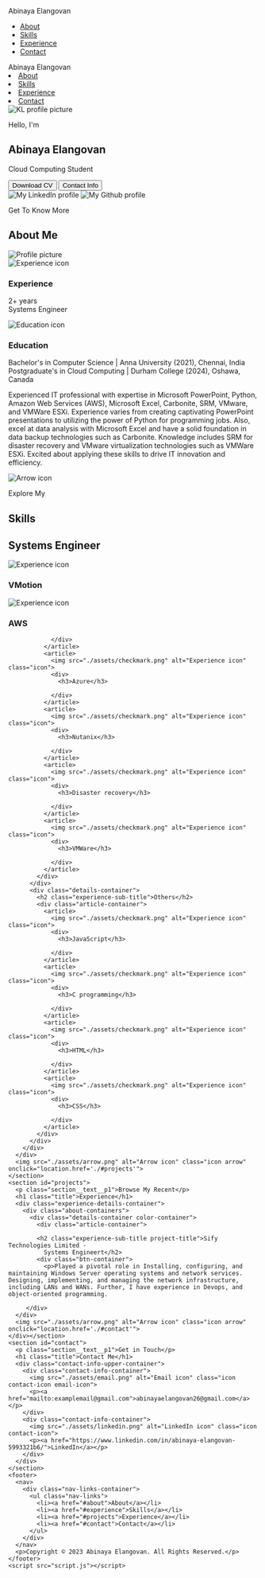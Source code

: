 <html lang="en"><head>
    <meta charset="UTF-8">
    <meta http-equiv="X-UA-Compatible" content="IE=edge">
    <meta name="viewport" content="width=device-width, initial-scale=1.0">
    <title>My Portfolio</title>
    <link rel="stylesheet" href="style.css">
    <link rel="stylesheet" href="mediaqueries.css">
  </head>
  <body>
    <nav id="desktop-nav">
      <div class="logo">Abinaya Elangovan</div>
      <div>
        <ul class="nav-links">
          <li><a href="#about">About</a></li>
          <li><a href="#experience">Skills</a></li>
          <li><a href="#projects">Experience</a></li>
          <li><a href="#contact">Contact</a></li>
        </ul>
      </div>
    </nav>
    <nav id="hamburger-nav">
      <div class="logo">Abinaya Elangovan</div>
      <div class="hamburger-menu">
        <div class="hamburger-icon" onclick="toggleMenu()">
          <span></span>
          <span></span>
          <span></span>
        </div>
        <div class="menu-links">
          <li><a href="#about" onclick="toggleMenu()">About</a></li>
          <li><a href="#experience" onclick="toggleMenu()">Skills</a></li>
          <li><a href="#projects" onclick="toggleMenu()">Experience</a></li>
          <li><a href="#contact" onclick="toggleMenu()">Contact</a></li>
        </div>
      </div>
    </nav>
    <section id="profile">
      <div class="section__pic-container">
        <img src="./assets/profile-pic.png" alt="KL profile picture">
      </div>
      <div class="section__text">
        <p class="section__text__p1">Hello, I'm</p>
        <h1 class="title">Abinaya Elangovan</h1>
        <p class="section__text__p2">Cloud Computing Student</p>
        <div class="btn-container">
          <button class="btn btn-color-2" onclick="window.open('./assets/kevin_resume.pdf')">
            Download CV
          </button>
          <button class="btn btn-color-1" onclick="location.href='./#contact'">
            Contact Info
          </button>
        </div>
        <div id="socials-container">
          <img src="./assets/linkedin.png" alt="My LinkedIn profile" class="icon" onclick="location.href='https://www.linkedin.com/in/kevin-leander-louis-5199b6237/">
          <img src="./assets/github.png" alt="My Github profile" class="icon" onclick="location.href='https://github.com/'">
        </div>
      </div>
    </section>
    <section id="about">
      <p class="section__text__p1">Get To Know More</p>
      <h1 class="title">About Me</h1>
      <div class="section-container">
        <div class="section__pic-container">
          <img src="./assets/about-pic.jpeg" alt="Profile picture" class="about-pic">
        </div>
        <div class="about-details-container">
          <div class="about-containers">
            <div class="details-container">
              <img src="./assets/experience.png" alt="Experience icon" class="icon">
              <h3>Experience</h3>
              <p>2+ years <br>Systems Engineer</p>
            </div>
            <div class="details-container">
              <img src="./assets/education.png" alt="Education icon" class="icon">
              <h3>Education</h3>
              <p>Bachelor's in Computer Science | Anna University (2021), Chennai, India<br>Postgraduate's in Cloud Computing | Durham College (2024), Oshawa, Canada</p>
            </div>
          </div>
          <div class="text-container">
            <p>
               Experienced IT professional with expertise in Microsoft PowerPoint, Python, Amazon Web Services (AWS), Microsoft Excel, Carbonite, SRM, VMware, and VMWare ESXi. Experience varies from creating captivating PowerPoint presentations to utilizing the power of Python for programming jobs. Also, excel at data analysis with Microsoft Excel and have a solid foundation in data backup technologies such as Carbonite. Knowledge includes SRM for disaster recovery and VMware virtualization technologies such as VMWare ESXi. Excited about applying these skills to drive IT innovation and efficiency.
            </p>
          </div>
        </div>
      </div>
      <img src="./assets/arrow.png" alt="Arrow icon" class="icon arrow" onclick="location.href='./#experience'">
    </section>
    <section id="experience">
      <p class="section__text__p1">Explore My</p>
      <h1 class="title">Skills</h1>
      <div class="experience-details-container">
        <div class="about-containers">
          <div class="details-container">
            <h2 class="experience-sub-title">Systems Engineer</h2>
            <div class="article-container">
              <article>
                <img src="./assets/checkmark.png" alt="Experience icon" class="icon">
                <div>
                  <h3>VMotion</h3>
                </div>
              </article>
              <article>
                <img src="./assets/checkmark.png" alt="Experience icon" class="icon">
                <div>
                  <h3>AWS</h3>
              
                </div>
              </article>
              <article>
                <img src="./assets/checkmark.png" alt="Experience icon" class="icon">
                <div>
                  <h3>Azure</h3>
             
                </div>
              </article>
              <article>
                <img src="./assets/checkmark.png" alt="Experience icon" class="icon">
                <div>
                  <h3>Nutanix</h3>
          
                </div>
              </article>
              <article>
                <img src="./assets/checkmark.png" alt="Experience icon" class="icon">
                <div>
                  <h3>Disaster recovery</h3>
                  
                </div>
              </article>
              <article>
                <img src="./assets/checkmark.png" alt="Experience icon" class="icon">
                <div>
                  <h3>VMWare</h3>
             
                </div>
              </article>
            </div>
          </div>
          <div class="details-container">
            <h2 class="experience-sub-title">Others</h2>
            <div class="article-container">
              <article>
                <img src="./assets/checkmark.png" alt="Experience icon" class="icon">
                <div>
                  <h3>JavaScript</h3>
              
                </div>
              </article>
              <article>
                <img src="./assets/checkmark.png" alt="Experience icon" class="icon">
                <div>
                  <h3>C programming</h3>
               
                </div>
              </article>
              <article>
                <img src="./assets/checkmark.png" alt="Experience icon" class="icon">
                <div>
                  <h3>HTML</h3>
          
                </div>
              </article>
              <article>
                <img src="./assets/checkmark.png" alt="Experience icon" class="icon">
                <div>
                  <h3>CSS</h3>
                 
                </div>
              </article>
            </div>
          </div>
        </div>
      </div>
      <img src="./assets/arrow.png" alt="Arrow icon" class="icon arrow" onclick="location.href='./#projects'">
    </section>
    <section id="projects">
      <p class="section__text__p1">Browse My Recent</p>
      <h1 class="title">Experience</h1>
      <div class="experience-details-container">
        <div class="about-containers">
          <div class="details-container color-container">
            <div class="article-container">

            <h2 class="experience-sub-title project-title">Sify Technologies Limited - 
              Systems Engineert</h2>
            <div class="btn-container">
              <p>Played a pivotal role in Installing, configuring, and maintaining Windows Server operating systems and network services. Designing, implementing, and managing the network infrastructure, including LANs and WANs. Further, I have experience in Devops, and object-oriented programming.

</p>
        
         </div>
      </div>
      <img src="./assets/arrow.png" alt="Arrow icon" class="icon arrow" onclick="location.href='./#contact'">
    </div></section>
    <section id="contact">
      <p class="section__text__p1">Get in Touch</p>
      <h1 class="title">Contact Me</h1>
      <div class="contact-info-upper-container">
        <div class="contact-info-container">
          <img src="./assets/email.png" alt="Email icon" class="icon contact-icon email-icon">
          <p><a href="mailto:examplemail@gmail.com">abinayaelangovan26@gmail.com</a></p>
        </div>
        <div class="contact-info-container">
          <img src="./assets/linkedin.png" alt="LinkedIn icon" class="icon contact-icon">
          <p><a href="https://www.linkedin.com/in/abinaya-elangovan-5993321b6/">LinkedIn</a></p>
        </div>
      </div>
    </section>
    <footer>
      <nav>
        <div class="nav-links-container">
          <ul class="nav-links">
            <li><a href="#about">About</a></li>
            <li><a href="#experience">Skills</a></li>
            <li><a href="#projects">Experience</a></li>
            <li><a href="#contact">Contact</a></li>
          </ul>
        </div>
      </nav>
      <p>Copyright © 2023 Abinaya Elangovan. All Rights Reserved.</p>
    </footer>
    <script src="script.js"></script>
  

</body></html>
